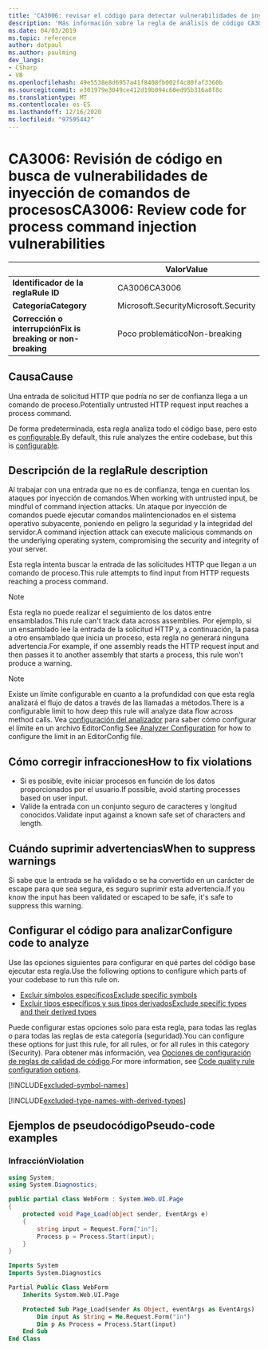 ```yaml
---
title: 'CA3006: revisar el código para detectar vulnerabilidades de inyección de comandos (análisis de código)'
description: 'Más información sobre la regla de análisis de código CA3006: revisar el código para las vulnerabilidades de inyección de comandos de proceso'
ms.date: 04/03/2019
ms.topic: reference
author: dotpaul
ms.author: paulming
dev_langs:
- CSharp
- VB
ms.openlocfilehash: 49e5538e8d6957a41f8408fb002f4c80faf3360b
ms.sourcegitcommit: e301979e3049ce412d19b094c60ed95b316a8f8c
ms.translationtype: MT
ms.contentlocale: es-ES
ms.lasthandoff: 12/16/2020
ms.locfileid: "97595442"
---
```

# <a name="ca3006-review-code-for-process-command-injection-vulnerabilities"></a><span data-ttu-id="52cab-103">CA3006: Revisión de código en busca de vulnerabilidades de inyección de comandos de procesos</span><span class="sxs-lookup"><span data-stu-id="52cab-103">CA3006: Review code for process command injection vulnerabilities</span></span>

| | <span data-ttu-id="52cab-104">Valor</span><span class="sxs-lookup"><span data-stu-id="52cab-104">Value</span></span> |
|-|-|
| <span data-ttu-id="52cab-105">**Identificador de la regla**</span><span class="sxs-lookup"><span data-stu-id="52cab-105">**Rule ID**</span></span> |<span data-ttu-id="52cab-106">CA3006</span><span class="sxs-lookup"><span data-stu-id="52cab-106">CA3006</span></span>|
| <span data-ttu-id="52cab-107">**Categoría**</span><span class="sxs-lookup"><span data-stu-id="52cab-107">**Category**</span></span> |<span data-ttu-id="52cab-108">Microsoft.Security</span><span class="sxs-lookup"><span data-stu-id="52cab-108">Microsoft.Security</span></span>|
| <span data-ttu-id="52cab-109">**Corrección o interrupción**</span><span class="sxs-lookup"><span data-stu-id="52cab-109">**Fix is breaking or non-breaking**</span></span> |<span data-ttu-id="52cab-110">Poco problemático</span><span class="sxs-lookup"><span data-stu-id="52cab-110">Non-breaking</span></span>|

## <a name="cause"></a><span data-ttu-id="52cab-111">Causa</span><span class="sxs-lookup"><span data-stu-id="52cab-111">Cause</span></span>

<span data-ttu-id="52cab-112">Una entrada de solicitud HTTP que podría no ser de confianza llega a un comando de proceso.</span><span class="sxs-lookup"><span data-stu-id="52cab-112">Potentially untrusted HTTP request input reaches a process command.</span></span>

<span data-ttu-id="52cab-113">De forma predeterminada, esta regla analiza todo el código base, pero esto es [configurable](#configure-code-to-analyze).</span><span class="sxs-lookup"><span data-stu-id="52cab-113">By default, this rule analyzes the entire codebase, but this is [configurable](#configure-code-to-analyze).</span></span>

## <a name="rule-description"></a><span data-ttu-id="52cab-114">Descripción de la regla</span><span class="sxs-lookup"><span data-stu-id="52cab-114">Rule description</span></span>

<span data-ttu-id="52cab-115">Al trabajar con una entrada que no es de confianza, tenga en cuentan los ataques por inyección de comandos.</span><span class="sxs-lookup"><span data-stu-id="52cab-115">When working with untrusted input, be mindful of command injection attacks.</span></span> <span data-ttu-id="52cab-116">Un ataque por inyección de comandos puede ejecutar comandos malintencionados en el sistema operativo subyacente, poniendo en peligro la seguridad y la integridad del servidor.</span><span class="sxs-lookup"><span data-stu-id="52cab-116">A command injection attack can execute malicious commands on the underlying operating system, compromising the security and integrity of your server.</span></span>

<span data-ttu-id="52cab-117">Esta regla intenta buscar la entrada de las solicitudes HTTP que llegan a un comando de proceso.</span><span class="sxs-lookup"><span data-stu-id="52cab-117">This rule attempts to find input from HTTP requests reaching a process command.</span></span>

> [!NOTE]
> <span data-ttu-id="52cab-118">Esta regla no puede realizar el seguimiento de los datos entre ensamblados.</span><span class="sxs-lookup"><span data-stu-id="52cab-118">This rule can't track data across assemblies.</span></span> <span data-ttu-id="52cab-119">Por ejemplo, si un ensamblado lee la entrada de la solicitud HTTP y, a continuación, la pasa a otro ensamblado que inicia un proceso, esta regla no generará ninguna advertencia.</span><span class="sxs-lookup"><span data-stu-id="52cab-119">For example, if one assembly reads the HTTP request input and then passes it to another assembly that starts a process, this rule won't produce a warning.</span></span>

> [!NOTE]
> <span data-ttu-id="52cab-120">Existe un límite configurable en cuanto a la profundidad con que esta regla analizará el flujo de datos a través de las llamadas a métodos.</span><span class="sxs-lookup"><span data-stu-id="52cab-120">There is a configurable limit to how deep this rule will analyze data flow across method calls.</span></span> <span data-ttu-id="52cab-121">Vea [configuración del analizador](https://github.com/dotnet/roslyn-analyzers/blob/master/docs/Analyzer%20Configuration.md#dataflow-analysis) para saber cómo configurar el límite en un archivo EditorConfig.</span><span class="sxs-lookup"><span data-stu-id="52cab-121">See [Analyzer Configuration](https://github.com/dotnet/roslyn-analyzers/blob/master/docs/Analyzer%20Configuration.md#dataflow-analysis) for how to configure the limit in an EditorConfig file.</span></span>

## <a name="how-to-fix-violations"></a><span data-ttu-id="52cab-122">Cómo corregir infracciones</span><span class="sxs-lookup"><span data-stu-id="52cab-122">How to fix violations</span></span>

- <span data-ttu-id="52cab-123">Si es posible, evite iniciar procesos en función de los datos proporcionados por el usuario.</span><span class="sxs-lookup"><span data-stu-id="52cab-123">If possible, avoid starting processes based on user input.</span></span>
- <span data-ttu-id="52cab-124">Valide la entrada con un conjunto seguro de caracteres y longitud conocidos.</span><span class="sxs-lookup"><span data-stu-id="52cab-124">Validate input against a known safe set of characters and length.</span></span>

## <a name="when-to-suppress-warnings"></a><span data-ttu-id="52cab-125">Cuándo suprimir advertencias</span><span class="sxs-lookup"><span data-stu-id="52cab-125">When to suppress warnings</span></span>

<span data-ttu-id="52cab-126">Si sabe que la entrada se ha validado o se ha convertido en un carácter de escape para que sea segura, es seguro suprimir esta advertencia.</span><span class="sxs-lookup"><span data-stu-id="52cab-126">If you know the input has been validated or escaped to be safe, it's safe to suppress this warning.</span></span>

## <a name="configure-code-to-analyze"></a><span data-ttu-id="52cab-127">Configurar el código para analizar</span><span class="sxs-lookup"><span data-stu-id="52cab-127">Configure code to analyze</span></span>

<span data-ttu-id="52cab-128">Use las opciones siguientes para configurar en qué partes del código base ejecutar esta regla.</span><span class="sxs-lookup"><span data-stu-id="52cab-128">Use the following options to configure which parts of your codebase to run this rule on.</span></span>

- [<span data-ttu-id="52cab-129">Excluir símbolos específicos</span><span class="sxs-lookup"><span data-stu-id="52cab-129">Exclude specific symbols</span></span>](#exclude-specific-symbols)
- [<span data-ttu-id="52cab-130">Excluir tipos específicos y sus tipos derivados</span><span class="sxs-lookup"><span data-stu-id="52cab-130">Exclude specific types and their derived types</span></span>](#exclude-specific-types-and-their-derived-types)

<span data-ttu-id="52cab-131">Puede configurar estas opciones solo para esta regla, para todas las reglas o para todas las reglas de esta categoría (seguridad).</span><span class="sxs-lookup"><span data-stu-id="52cab-131">You can configure these options for just this rule, for all rules, or for all rules in this category (Security).</span></span> <span data-ttu-id="52cab-132">Para obtener más información, vea [Opciones de configuración de reglas de calidad de código](../code-quality-rule-options.md).</span><span class="sxs-lookup"><span data-stu-id="52cab-132">For more information, see [Code quality rule configuration options](../code-quality-rule-options.md).</span></span>

[!INCLUDE[excluded-symbol-names](~/includes/code-analysis/excluded-symbol-names.md)]

[!INCLUDE[excluded-type-names-with-derived-types](~/includes/code-analysis/excluded-type-names-with-derived-types.md)]

## <a name="pseudo-code-examples"></a><span data-ttu-id="52cab-133">Ejemplos de pseudocódigo</span><span class="sxs-lookup"><span data-stu-id="52cab-133">Pseudo-code examples</span></span>

### <a name="violation"></a><span data-ttu-id="52cab-134">Infracción</span><span class="sxs-lookup"><span data-stu-id="52cab-134">Violation</span></span>

```csharp
using System;
using System.Diagnostics;

public partial class WebForm : System.Web.UI.Page
{
    protected void Page_Load(object sender, EventArgs e)
    {
        string input = Request.Form["in"];
        Process p = Process.Start(input);
    }
}
```

```vb
Imports System
Imports System.Diagnostics

Partial Public Class WebForm
    Inherits System.Web.UI.Page

    Protected Sub Page_Load(sender As Object, eventArgs as EventArgs)
        Dim input As String = Me.Request.Form("in")
        Dim p As Process = Process.Start(input)
    End Sub
End Class
```
